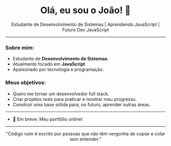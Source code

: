 <h1 align="center">Olá, eu sou o João! 👋</h1>

<p align="center">
Estudante de Desenvolvimento de Sistemas | Aprendendo JavaScript | Futuro Dev JavaScript
</p>

---

### Sobre mim:
- Estudante de **Desenvolvimento de Sistemas**.
- Atualmente focado em **JavaScript**
- Apaixonado por tecnologia e programação.


### Meus objetivos:
- Quero me tornar um desenvolvedor full stack.
- Criar projetos reais para praticar e mostrar meu progresso.
- Construir uma base sólida para, no futuro, aprender outras áreas.

---

- 🚀 Em breve: Meu portfólio online!

---

<p align="center">
  "Código ruim é escrito por pessoas que não têm vergonha de copiar e colar sem entender."
</p>
